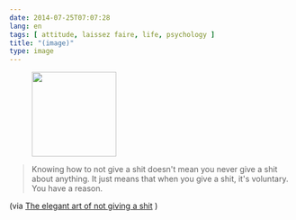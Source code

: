 ```yaml
---
date: 2014-07-25T07:07:28
lang: en
tags: [ attitude, laissez faire, life, psychology ]
title: "(image)"
type: image
---
```


<figure>
<a
href="https://hugo.ferreira.cc/knowing-how-to-not-give-a-shit-doesnt-mean-you/attachment/107/"
rel="attachment"><img
src="/wp-content/uploads/2014/07/tumblr_n98xkmjJpQ1qz82meo1_1280-150x150.png"
width="150" height="150" /></a></figure>

> Knowing how to not give a shit doesn't mean you never give a shit
> about anything. It just means that when you give a shit, it's
> voluntary. You have a reason.

(via [The elegant art of not giving a
shit](http://www.raptitude.com/2014/07/not-giving-a-shit) )

